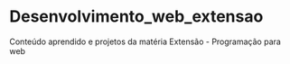 # Desenvolvimento_web_extensao
Conteúdo aprendido e projetos da matéria Extensão - Programação para web
